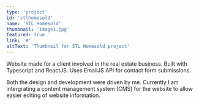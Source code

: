 ```yaml
---
type: 'project'
id: 'stlhomesold'
name: 'STL Homesold'
thumbnail: 'image1.jpg'
featured: true
link: '#'
altText: 'Thumbnail for STL Homesold project'
---
```


Website made for a client involved in the real estate business. Built with Typescript and ReactJS. Uses EmailJS API for contact form submissions.

Both the design and development were driven by me. Currently I am intergrating a content management system (CMS) for the website to allow easier editing of website information.

<script>console.log("Hi")</script>
